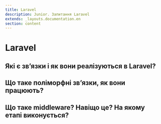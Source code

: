 ```yaml
---
title: Laravel
description: Junior. Запитання Laravel
extends: _layouts.documentation.en
section: content
---
```


# Laravel

## Які є зв’язки і як вони реалізуються в Laravel?
## Що таке поліморфні зв’язки, як вони працюють?
## Що таке middleware? Навіщо це? На якому етапі виконується?